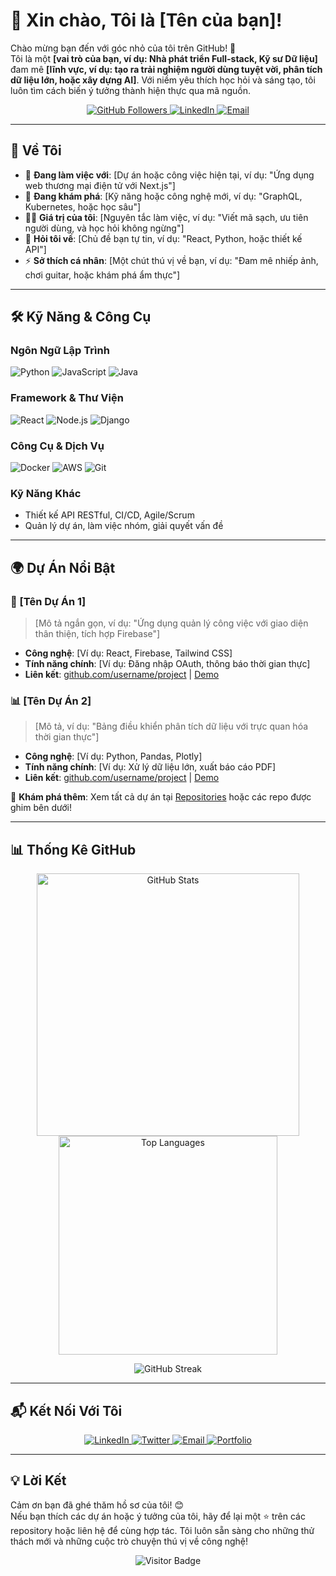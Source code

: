 # 👋 Xin chào, Tôi là [Tên của bạn]!

Chào mừng bạn đến với góc nhỏ của tôi trên GitHub! 🚀  
Tôi là một **[vai trò của bạn, ví dụ: Nhà phát triển Full-stack, Kỹ sư Dữ liệu]** đam mê **[lĩnh vực, ví dụ: tạo ra trải nghiệm người dùng tuyệt vời, phân tích dữ liệu lớn, hoặc xây dựng AI]**. Với niềm yêu thích học hỏi và sáng tạo, tôi luôn tìm cách biến ý tưởng thành hiện thực qua mã nguồn.

<p align="center">
  <a href="https://github.com/[tên người dùng GitHub của bạn]">
    <img src="https://img.shields.io/github/followers/[tên người dùng GitHub của bạn]?style=social" alt="GitHub Followers" />
  </a>
  <a href="https://linkedin.com/in/[tên LinkedIn của bạn]">
    <img src="https://img.shields.io/badge/LinkedIn-Connect-blue?style=flat&logo=linkedin" alt="LinkedIn" />
  </a>
  <a href="mailto:[email của bạn]">
    <img src="https://img.shields.io/badge/Email-Contact-red?style=flat&logo=gmail" alt="Email" />
  </a>
</p>

---

## 🌟 Về Tôi

- 🔭 **Đang làm việc với**: [Dự án hoặc công việc hiện tại, ví dụ: "Ứng dụng web thương mại điện tử với Next.js"]  
- 🌱 **Đang khám phá**: [Kỹ năng hoặc công nghệ mới, ví dụ: "GraphQL, Kubernetes, hoặc học sâu"]  
- 👨‍💻 **Giá trị của tôi**: [Nguyên tắc làm việc, ví dụ: "Viết mã sạch, ưu tiên người dùng, và học hỏi không ngừng"]  
- 💬 **Hỏi tôi về**: [Chủ đề bạn tự tin, ví dụ: "React, Python, hoặc thiết kế API"]  
- ⚡ **Sở thích cá nhân**: [Một chút thú vị về bạn, ví dụ: "Đam mê nhiếp ảnh, chơi guitar, hoặc khám phá ẩm thực"]  

---

## 🛠 Kỹ Năng & Công Cụ

### Ngôn Ngữ Lập Trình
![Python](https://img.shields.io/badge/-Python-3776AB?logo=python&logoColor=white&style=flat)
![JavaScript](https://img.shields.io/badge/-JavaScript-F7DF1E?logo=javascript&logoColor=black&style=flat)
![Java](https://img.shields.io/badge/-Java-007396?logo=java&logoColor=white&style=flat)

### Framework & Thư Viện
![React](https://img.shields.io/badge/-React-61DAFB?logo=react&logoColor=black&style=flat)
![Node.js](https://img.shields.io/badge/-Node.js-339933?logo=node.js&logoColor=white&style=flat)
![Django](https://img.shields.io/badge/-Django-092E20?logo=django&logoColor=white&style=flat)

### Công Cụ & Dịch Vụ
![Docker](https://img.shields.io/badge/-Docker-2496ED?logo=docker&logoColor=white&style=flat)
![AWS](https://img.shields.io/badge/-AWS-232F3E?logo=amazon-aws&logoColor=white&style=flat)
![Git](https://img.shields.io/badge/-Git-F05032?logo=git&logoColor=white&style=flat)

### Kỹ Năng Khác
- Thiết kế API RESTful, CI/CD, Agile/Scrum
- Quản lý dự án, làm việc nhóm, giải quyết vấn đề

---

## 🌍 Dự Án Nổi Bật

### 📱 [Tên Dự Án 1]
> [Mô tả ngắn gọn, ví dụ: "Ứng dụng quản lý công việc với giao diện thân thiện, tích hợp Firebase"]  
- **Công nghệ**: [Ví dụ: React, Firebase, Tailwind CSS]  
- **Tính năng chính**: [Ví dụ: Đăng nhập OAuth, thông báo thời gian thực]  
- **Liên kết**: [github.com/username/project](#) | [Demo](#)

### 📊 [Tên Dự Án 2]
> [Mô tả, ví dụ: "Bảng điều khiển phân tích dữ liệu với trực quan hóa thời gian thực"]  
- **Công nghệ**: [Ví dụ: Python, Pandas, Plotly]  
- **Tính năng chính**: [Ví dụ: Xử lý dữ liệu lớn, xuất báo cáo PDF]  
- **Liên kết**: [github.com/username/project](#) | [Demo](#)

🔗 **Khám phá thêm**: Xem tất cả dự án tại [Repositories](#) hoặc các repo được ghim bên dưới!

---

## 📊 Thống Kê GitHub

<p align="center">
  <img src="https://github-readme-stats.vercel.app/api?username=ngocsonit95&show_icons=true&theme=dracula&hide_border=true" alt="GitHub Stats" width="420"/>
  <img src="https://github-readme-stats.vercel.app/api/top-langs/?username=ngocsonit95&layout=compact&theme=dracula&hide_border=true" alt="Top Languages" width="350"/>
</p>

<p align="center">
  <img src="https://github-readme-streak-stats.herokuapp.com/?user=ngocsonit95&theme=dracula&hide_border=true" alt="GitHub Streak" />
</p>

---

## 📬 Kết Nối Với Tôi

<p align="center">
  <a href="https://linkedin.com/in/[tên LinkedIn của bạn]">
    <img src="https://img.shields.io/badge/-LinkedIn-0A66C2?logo=linkedin&logoColor=white&style=for-the-badge" alt="LinkedIn" />
  </a>
  <a href="https://twitter.com/[tên Twitter của bạn]">
    <img src="https://img.shields.io/badge/-Twitter-1DA1F2?logo=twitter&logoColor=white&style=for-the-badge" alt="Twitter" />
  </a>
  <a href="mailto:[email của bạn]">
    <img src="https://img.shields.io/badge/-Email-D14836?logo=gmail&logoColor=white&style=for-the-badge" alt="Email" />
  </a>
  <a href="[website/portfolio của bạn]">
    <img src="https://img.shields.io/badge/-Portfolio-000000?logo=vercel&logoColor=white&style=for-the-badge" alt="Portfolio" />
  </a>
</p>

---

## 💡 Lời Kết

Cảm ơn bạn đã ghé thăm hồ sơ của tôi! 😊  
Nếu bạn thích các dự án hoặc ý tưởng của tôi, hãy để lại một ⭐ trên các repository hoặc liên hệ để cùng hợp tác. Tôi luôn sẵn sàng cho những thử thách mới và những cuộc trò chuyện thú vị về công nghệ!

<p align="center">
  <img src="https://visitor-badge.laobi.icu/badge?page_id=[tên người dùng GitHub của bạn].[tên người dùng GitHub của bạn]" alt="Visitor Badge" />
</p>
